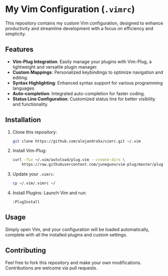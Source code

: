 # My Vim Configuration (`.vimrc`)

This repository contains my custom Vim configuration, designed to enhance productivity and streamline development with a focus on efficiency and simplicity.

## Features

- **Vim-Plug Integration**: Easily manage your plugins with Vim-Plug, a lightweight and versatile plugin manager.
- **Custom Mappings**: Personalized keybindings to optimize navigation and editing.
- **Syntax Highlighting**: Enhanced syntax support for various programming languages.
- **Auto-completion**: Integrated auto-completion for faster coding.
- **Status Line Configuration**: Customized status line for better visibility and functionality.

## Installation

1. Clone this repository:
   ```bash
   git clone https://github.com/alejandro5x/vimrc.git ~/.vim
   ```

2. Install Vim-Plug:
   ```bash
   curl -fLo ~/.vim/autoload/plug.vim --create-dirs \
       https://raw.githubusercontent.com/junegunn/vim-plug/master/plug.vim
   ```

3. Update your `.vimrc`:
   ```bash
   cp ~/.vim/.vimrc ~/
   ```

4. Install Plugins:
   Launch Vim and run:
   ```
   :PlugInstall
   ```

## Usage

Simply open Vim, and your configuration will be loaded automatically, complete with all the installed plugins and custom settings.

## Contributing

Feel free to fork this repository and make your own modifications. Contributions are welcome via pull requests.
